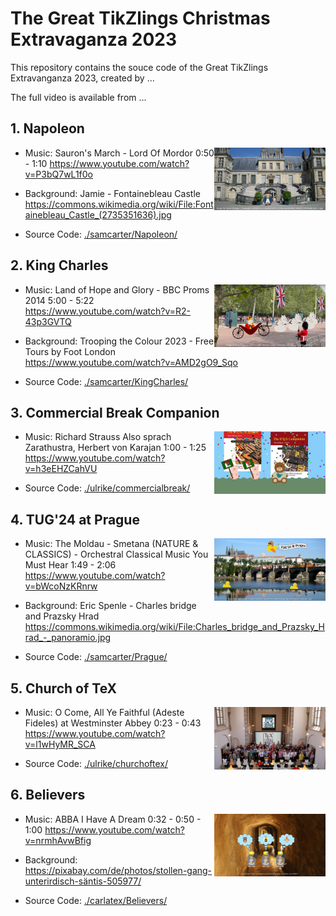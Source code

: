 # The Great TikZlings Christmas Extravaganza 2023

This repository contains the souce code of the Great TikZlings Extravanganza 2023, created by ...

The full video is available from ...

## 1. Napoleon

<img align="right" src="./samcarter/Napoleon/Napoleon.png" height="100">

- Music: Sauron's March - Lord Of Mordor 0:50 - 1:10
  https://www.youtube.com/watch?v=P3bQ7wL1f0o
  
- Background: Jamie - Fontainebleau Castle
  https://commons.wikimedia.org/wiki/File:Fontainebleau_Castle_(2735351636).jpg

- Source Code: [./samcarter/Napoleon/](https://github.com/TikZlings/Extravaganza2023/tree/main/samcarter/Napoleon)


## 2. King Charles

<img align="right" src="./samcarter/KingCharles/KingCharles.png" height="100">

- Music: Land of Hope and Glory - BBC Proms 2014 5:00 - 5:22
  https://www.youtube.com/watch?v=R2-43p3GVTQ
  
- Background: Trooping the Colour 2023 - Free Tours by Foot London 
  https://www.youtube.com/watch?v=AMD2gO9_Sqo

- Source Code: [./samcarter/KingCharles/](https://github.com/TikZlings/Extravaganza2023/tree/main/samcarter/KingCharles)

## 3. Commercial Break Companion

<img align="right" src="./ulrike/commercialbreak/companion.png" height="100">

- Music: Richard Strauss Also sprach Zarathustra, Herbert von Karajan 1:00 - 1:25 
  https://www.youtube.com/watch?v=h3eEHZCahVU

- Source Code: [./ulrike/commercialbreak/](https://github.com/TikZlings/Extravaganza2023/tree/main/ulrike/commercialbreak)

## 4. TUG'24 at Prague

<img align="right" src="./samcarter/Prague/Prague.png" height="100">

- Music: The Moldau - Smetana (NATURE & CLASSICS) - Orchestral Classical Music You Must Hear 1:49 - 2:06
  https://www.youtube.com/watch?v=bWcoNzKRnrw
  
- Background: Eric Spenle - Charles bridge and Prazsky Hrad
  https://commons.wikimedia.org/wiki/File:Charles_bridge_and_Prazsky_Hrad_-_panoramio.jpg  

- Source Code: [./samcarter/Prague/](https://github.com/TikZlings/Extravaganza2023/tree/main/samcarter/Prague)

## 5. Church of TeX

<img align="right" src="./ulrike/churchoftex/churchoftex.png" height="100">

- Music: O Come, All Ye Faithful (Adeste Fideles) at Westminster Abbey 0:23 - 0:43
  https://www.youtube.com/watch?v=l1wHyMR_SCA
  
- Source Code: [./ulrike/churchoftex/](https://github.com/TikZlings/Extravaganza2023/tree/main/ulrike/churchoftex)

## 6. Believers

<img align="right" src="./carlatex/Believers/Believers.png" height="100">

- Music: ABBA I Have A Dream 0:32 - 0:50 - 1:00
  https://www.youtube.com/watch?v=nrmhAvwBfig
  
- Background: https://pixabay.com/de/photos/stollen-gang-unterirdisch-säntis-505977/

- Source Code: [./carlatex/Believers/](https://github.com/TikZlings/Extravaganza2023/tree/main/carlatex/Believers)